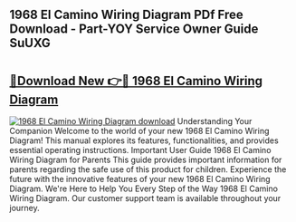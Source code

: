 ## 1968 El Camino Wiring Diagram PDf Free Download - Part-YOY Service Owner Guide SuUXG

# <h2><a href="http://dfl7ki.blite.top/?on=1968+El+Camino+Wiring+Diagram">🔗Download New 👉🔴 1968 El Camino Wiring Diagram</a></h2>

[![1968 El Camino Wiring Diagram download](https://i.imgur.com/lujVjoI.png)](http://dfl7ki.blite.top/?on=1968+El+Camino+Wiring+Diagram)
Understanding Your Companion Welcome to the world of your new 1968 El Camino Wiring Diagram! This manual explores its features, functionalities, and provides essential operating instructions. Important User Guide 1968 El Camino Wiring Diagram for Parents This guide provides important information for parents regarding the safe use of this product for children. Experience the future with the innovative features of your new 1968 El Camino Wiring Diagram. We're Here to Help You Every Step of the Way 1968 El Camino Wiring Diagram. Our customer support team is available throughout your journey.
